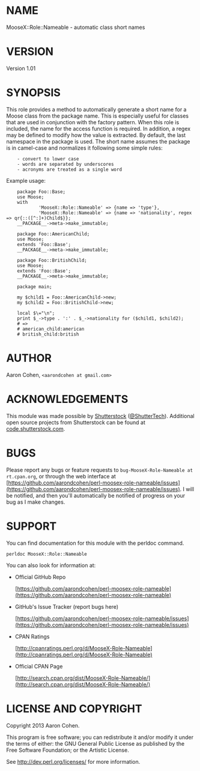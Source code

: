 # NAME

MooseX::Role::Nameable - automatic class short names

# VERSION

Version 1.01

# SYNOPSIS

This role provides a method to automatically generate a short name for a Moose
class from the package name.  This is especially useful for classes that are
used in conjunction with the factory pattern.  When this role is included, the
name for the access function is required.  In addition, a regex may be defined
to modify how the value is extracted.  By default, the last namespace in the
package is used.  The short name assumes the package is in camel-case and
normalizes it following some simple rules:

        - convert to lower case
        - words are separated by underscores
        - acronyms are treated as a single word

Example usage:

        package Foo::Base;
        use Moose;
        with
                'MooseX::Role::Nameable' => {name => 'type'},
                'MooseX::Role::Nameable' => {name => 'nationality', regex => qr{::([^:]+)Child$}};
        __PACKAGE__->meta->make_immutable;

        package Foo::AmericanChild;
        use Moose;
        extends 'Foo::Base';
        __PACKAGE__->meta->make_immutable;

        package Foo::BritishChild;
        use Moose;
        extends 'Foo::Base';
        __PACKAGE__->meta->make_immutable;

        package main;

        my $child1 = Foo::AmericanChild->new;
        my $child2 = Foo::BritishChild->new;

        local $\="\n";
        print $_->type . ':' . $_->nationality for ($child1, $child2);
        # =>
        # american_child:american
        # british_child:british

# AUTHOR

Aaron Cohen, `<aarondcohen at gmail.com>`

# ACKNOWLEDGEMENTS

This module was made possible by [Shutterstock](http://www.shutterstock.com/)
([@ShutterTech](https://twitter.com/ShutterTech)).  Additional open source
projects from Shutterstock can be found at
[code.shutterstock.com](http://code.shutterstock.com/).

# BUGS

Please report any bugs or feature requests to `bug-MooseX-Role-Nameable at rt.cpan.org`, or through
the web interface at [https://github.com/aarondcohen/perl-moosex-role-nameable/issues](https://github.com/aarondcohen/perl-moosex-role-nameable/issues).  I will
be notified, and then you'll automatically be notified of progress on your bug as I make changes.

# SUPPORT

You can find documentation for this module with the perldoc command.

    perldoc MooseX::Role::Nameable

You can also look for information at:

- Official GitHub Repo

    [https://github.com/aarondcohen/perl-moosex-role-nameable](https://github.com/aarondcohen/perl-moosex-role-nameable)

- GitHub's Issue Tracker (report bugs here)

    [https://github.com/aarondcohen/perl-moosex-role-nameable/issues](https://github.com/aarondcohen/perl-moosex-role-nameable/issues)

- CPAN Ratings

    [http://cpanratings.perl.org/d/MooseX-Role-Nameable](http://cpanratings.perl.org/d/MooseX-Role-Nameable)

- Official CPAN Page

    [http://search.cpan.org/dist/MooseX-Role-Nameable/](http://search.cpan.org/dist/MooseX-Role-Nameable/)

# LICENSE AND COPYRIGHT

Copyright 2013 Aaron Cohen.

This program is free software; you can redistribute it and/or modify it
under the terms of either: the GNU General Public License as published
by the Free Software Foundation; or the Artistic License.

See http://dev.perl.org/licenses/ for more information.
